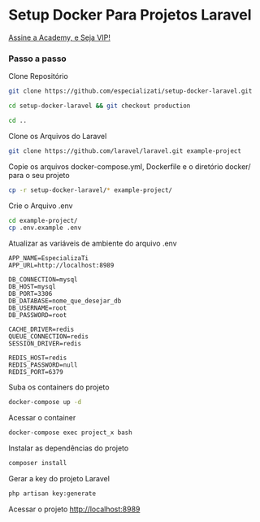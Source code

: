 
# Setup Docker Para Projetos Laravel
[Assine a Academy, e Seja VIP!](https://academy.especializati.com.br)

### Passo a passo
Clone Repositório
```sh
git clone https://github.com/especializati/setup-docker-laravel.git
```
```sh
cd setup-docker-laravel && git checkout production
```
```sh
cd ..
```


Clone os Arquivos do Laravel
```sh
git clone https://github.com/laravel/laravel.git example-project
```


Copie os arquivos docker-compose.yml, Dockerfile e o diretório docker/ para o seu projeto
```sh
cp -r setup-docker-laravel/* example-project/
```


Crie o Arquivo .env
```sh
cd example-project/
cp .env.example .env
```


Atualizar as variáveis de ambiente do arquivo .env
```dosini
APP_NAME=EspecializaTi
APP_URL=http://localhost:8989

DB_CONNECTION=mysql
DB_HOST=mysql
DB_PORT=3306
DB_DATABASE=nome_que_desejar_db
DB_USERNAME=root
DB_PASSWORD=root

CACHE_DRIVER=redis
QUEUE_CONNECTION=redis
SESSION_DRIVER=redis

REDIS_HOST=redis
REDIS_PASSWORD=null
REDIS_PORT=6379
```


Suba os containers do projeto
```sh
docker-compose up -d
```


Acessar o container
```sh
docker-compose exec project_x bash
```


Instalar as dependências do projeto
```sh
composer install
```


Gerar a key do projeto Laravel
```sh
php artisan key:generate
```


Acessar o projeto
[http://localhost:8989](http://localhost:8989)
